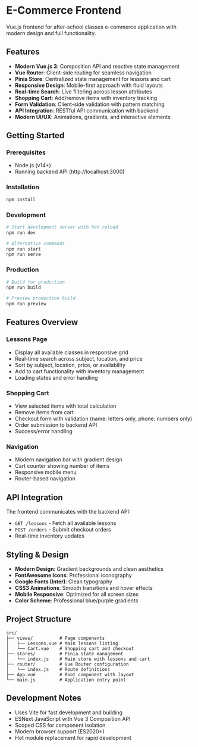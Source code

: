 # E-Commerce Frontend

Vue.js frontend for after-school classes e-commerce application with modern design and full functionality.

## Features

- **Modern Vue.js 3**: Composition API and reactive state management
- **Vue Router**: Client-side routing for seamless navigation
- **Pinia Store**: Centralized state management for lessons and cart
- **Responsive Design**: Mobile-first approach with fluid layouts
- **Real-time Search**: Live filtering across lesson attributes
- **Shopping Cart**: Add/remove items with inventory tracking
- **Form Validation**: Client-side validation with pattern matching
- **API Integration**: RESTful API communication with backend
- **Modern UI/UX**: Animations, gradients, and interactive elements

## Getting Started

### Prerequisites
- Node.js (v14+)
- Running backend API (http://localhost:3000)

### Installation

```bash
npm install
```

### Development

```bash
# Start development server with hot reload
npm run dev

# Alternative commands
npm run start
npm run serve
```

### Production

```bash
# Build for production
npm run build

# Preview production build
npm run preview
```

## Features Overview

### Lessons Page
- Display all available classes in responsive grid
- Real-time search across subject, location, and price
- Sort by subject, location, price, or availability
- Add to cart functionality with inventory management
- Loading states and error handling

### Shopping Cart
- View selected items with total calculation
- Remove items from cart
- Checkout form with validation (name: letters only, phone: numbers only)
- Order submission to backend API
- Success/error handling

### Navigation
- Modern navigation bar with gradient design
- Cart counter showing number of items
- Responsive mobile menu
- Router-based navigation

## API Integration

The frontend communicates with the backend API:
- `GET /lessons` - Fetch all available lessons
- `POST /orders` - Submit checkout orders
- Real-time inventory updates

## Styling & Design

- **Modern Design**: Gradient backgrounds and clean aesthetics
- **FontAwesome Icons**: Professional iconography
- **Google Fonts (Inter)**: Clean typography
- **CSS3 Animations**: Smooth transitions and hover effects
- **Mobile Responsive**: Optimized for all screen sizes
- **Color Scheme**: Professional blue/purple gradients

## Project Structure

```
src/
├── views/          # Page components
│   ├── Lessons.vue # Main lessons listing
│   └── Cart.vue    # Shopping cart and checkout
├── stores/         # Pinia state management
│   └── index.js    # Main store with lessons and cart
├── router/         # Vue Router configuration
│   └── index.js    # Route definitions
├── App.vue         # Root component with layout
└── main.js         # Application entry point
```

## Development Notes

- Uses Vite for fast development and building
- ESNext JavaScript with Vue 3 Composition API
- Scoped CSS for component isolation
- Modern browser support (ES2020+)
- Hot module replacement for rapid development